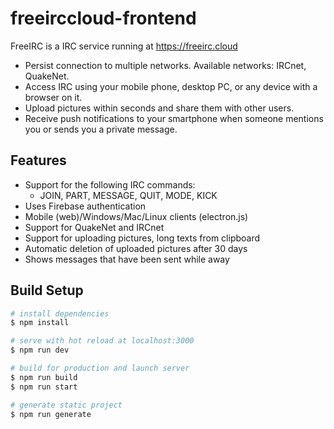 # freeirccloud-frontend

FreeIRC is a IRC service running at https://freeirc.cloud 

- Persist connection to multiple networks. Available networks: IRCnet, QuakeNet.
- Access IRC using your mobile phone, desktop PC, or any device with a browser on it.
- Upload pictures within seconds and share them with other users.
- Receive push notifications to your smartphone when someone mentions you or sends you a private message.

## Features
- Support for the following IRC commands:
  - JOIN, PART, MESSAGE, QUIT, MODE, KICK
- Uses Firebase authentication
- Mobile (web)/Windows/Mac/Linux clients (electron.js)
- Support for QuakeNet and IRCnet
- Support for uploading pictures, long texts from clipboard
- Automatic deletion of uploaded pictures after 30 days
- Shows messages that have been sent while away

## Build Setup

``` bash
# install dependencies
$ npm install

# serve with hot reload at localhost:3000
$ npm run dev

# build for production and launch server
$ npm run build
$ npm run start

# generate static project
$ npm run generate
```
